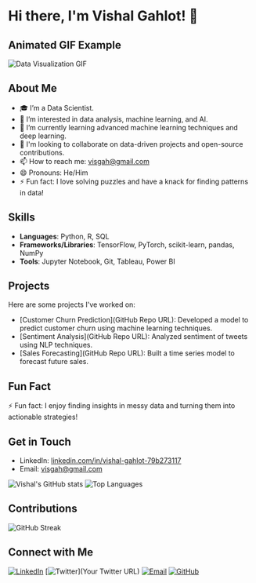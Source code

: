 # Hi there, I'm Vishal Gahlot! 👋
## Animated GIF Example
![Data Visualization GIF](https://media.giphy.com/media/aQCCNezRpb9Hq/giphy.gif)


## About Me
- 🎓 I’m a Data Scientist.
- 👀 I’m interested in data analysis, machine learning, and AI.
- 🌱 I’m currently learning advanced machine learning techniques and deep learning.
- 💼 I'm looking to collaborate on data-driven projects and open-source contributions.
- 📫 How to reach me: [visgah@gmail.com](mailto:visgah@gmail.com)
- 😄 Pronouns: He/Him
- ⚡ Fun fact: I love solving puzzles and have a knack for finding patterns in data!

## Skills
- **Languages**: Python, R, SQL
- **Frameworks/Libraries**: TensorFlow, PyTorch, scikit-learn, pandas, NumPy
- **Tools**: Jupyter Notebook, Git, Tableau, Power BI

## Projects
Here are some projects I've worked on:
- [Customer Churn Prediction](GitHub Repo URL): Developed a model to predict customer churn using machine learning techniques.
- [Sentiment Analysis](GitHub Repo URL): Analyzed sentiment of tweets using NLP techniques.
- [Sales Forecasting](GitHub Repo URL): Built a time series model to forecast future sales.

## Fun Fact
⚡ Fun fact: I enjoy finding insights in messy data and turning them into actionable strategies!

## Get in Touch
- LinkedIn: [linkedin.com/in/vishal-gahlot-79b273117](https://www.linkedin.com/in/vishal-gahlot-79b273117)
- Email: [visgah@gmail.com](mailto:visgah@gmail.com)

![Vishal's GitHub stats](https://github-readme-stats.vercel.app/api?username=TheDramaticSoul&show_icons=true&theme=radical)
![Top Languages](https://github-readme-stats.vercel.app/api/top-langs/?username=TheDramaticSoul&layout=compact&theme=radical)

## Contributions
![GitHub Streak](https://github-readme-streak-stats.herokuapp.com/?user=TheDramaticSoul&theme=radical)

## Connect with Me
[![LinkedIn](https://img.shields.io/badge/-LinkedIn-blue?style=flat&logo=Linkedin&logoColor=white)](https://www.linkedin.com/in/vishal-gahlot-79b273117)
[![Twitter](https://img.shields.io/badge/-Twitter-blue?style=flat&logo=Twitter&logoColor=white)](Your Twitter URL)
[![Email](https://img.shields.io/badge/-Email-c14438?style=flat&logo=Gmail&logoColor=white)](mailto:visgah@gmail.com)
[![GitHub](https://img.shields.io/badge/-GitHub-black?style=flat&logo=github&logoColor=white)](https://github.com/TheDramaticSoul)
